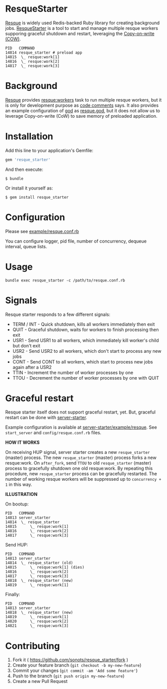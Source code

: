 # ResqueStarter

[Resque](https://github.com/resque/resque) is widely used Redis-backed Ruby library for creating background jobs. [ResqueStarter](https://github.com/sonots/resque_starter) is a tool to start and manage multiple resque workers supporing graceful shutdown and restart, leveraging the [Copy-on-write (COW)](https://en.wikipedia.org/wiki/Copy-on-write).

```
PID   COMMAND
14814 resque_starter # preload app
14815  \_ resque:work[1]
14816  \_ resque:work[2]
14817  \_ resque:work[3]
```

# Background

[Resque](https://github.com/resque/resque) provides [resque:workers](https://github.com/resque/resque#running-multiple-workers) task to run multiple resque workers, but it is only for development purpose as [code comments](https://github.com/resque/resque/blob/c295da9de0034b20ce79600e9f54fb279695f522/lib/resque/tasks.rb#L23-L38) says.
It also provides an example configuration of [god](http://godrb.com/) as [resque.god](https://github.com/resque/resque/blob/c295da9de0034b20ce79600e9f54fb279695f522/examples/god/resque.god), but it does not allow us to leverage Copy-on-write (CoW) to save memory of preloaded application.

# Installation

Add this line to your application's Gemfile:

```ruby
gem 'resque_starter'
```

And then execute:

```
$ bundle
```

Or install it yourself as:

```
$ gem install resque_starter
```

# Configuration

Please see [example/resque.conf.rb](./example/resque.conf.rb)

You can configure logger, pid file, number of concurrency, dequeue interval, queue lists.

# Usage

```
bundle exec resque_starter -c /path/to/resque.conf.rb
```

# Signals

Resque starter responds to a few different signals:

* TERM / INT - Quick shutdown, kills all workers immediately then exit
* QUIT - Graceful shutdown, waits for workers to finish processing then exit
* USR1 - Send USR1 to all workers, which immediately kill worker's child but don't exit
* USR2 - Send USR2 to all workers, which don't start to process any new jobs
* CONT - Send CONT to all workers, which start to process new jobs again after a USR2
* TTIN - Increment the number of worker processes by one
* TTOU - Decrement the number of worker processes by one with QUIT

# Graceful restart

Resque starter itself does not support graceful restart, yet. But, graceful restart can be done with [server-starter](https://github.com/sonots/ruby-server-starter).

Example configuration is available at [server-starter/example/resque](https://github.com/sonots/ruby-server-starter/blob/master/example/resque). See `start_server` and `config/resque.conf.rb` files.

**HOW IT WORKS**

On receiving HUP signal, server starter creates a new `resque_starter` (master) process.
The new `resque_starter` (master) process forks a new resque:work.
On `after_fork`, send `TTOU` to old `resque_starter` (master) process to gracefully shutdown one old resque:work.
By repeating this procedure, new `resque_starter` process can be gracefully restarted.
The number of working resque workers will be suppressed up to `concurrency + 1` in this way.

**ILLUSTRATION**

On bootup:

```
PID   COMMAND
14813 server_starter
14814  \_ resque_starter
14815      \_ resque:work[1]
14816      \_ resque:work[2]
14817      \_ resque:work[3]
```

Send HUP:

```
PID   COMMAND
14813 server_starter
14814  \_ resque_starter (old)
14815      \_ resque:work[1] (dies)
14816      \_ resque:work[2]
14817      \_ resque:work[3]
14818  \_ resque_starter (new)
14819      \_ resque:work[1]
```

Finally:

```
PID   COMMAND
14813 server_starter
14818  \_ resque_starter (new)
14819      \_ resque:work[1]
14820      \_ resque:work[2]
14821      \_ resque:work[3]
```

# Contributing

1. Fork it ( https://github.com/sonots/resque_starter/fork )
2. Create your feature branch (`git checkout -b my-new-feature`)
3. Commit your changes (`git commit -am 'Add some feature'`)
4. Push to the branch (`git push origin my-new-feature`)
5. Create a new Pull Request
